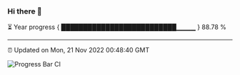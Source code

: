 ### Hi there 👋

⏳ Year progress { ██████████████████████████▁▁▁▁ } 88.78 %

---

⏰ Updated on Mon, 21 Nov 2022 00:48:40 GMT

![Progress Bar CI](https://github.com/Shyam-Makwana/GitHub-Actions-Demo/workflows/Progress%20Bar%20CI/badge.svg)
